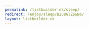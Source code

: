 ```yaml
---
permalink: /listbuilder-ok/sleep/
redirect: /enjoy/sleep/B2S8GlZpwBo/
layout: listbuilder-ok
---
```

